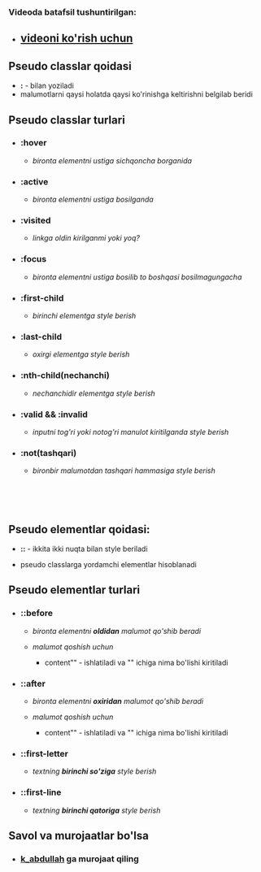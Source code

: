 ### Videoda batafsil tushuntirilgan:
-  ## **[videoni ko'rish uchun]()**

## **Pseudo classlar qoidasi**

- **:** - bilan yoziladi
- malumotlarni qaysi holatda qaysi ko'rinishga keltirishni belgilab beridi

## **Pseudo classlar turlari**

- ### **:hover**
  - _bironta elementni ustiga sichqoncha borganida_
- ### **:active**
  - _bironta elementni ustiga bosilganda_
- ### **:visited**
  - _linkga oldin kirilganmi yoki yoq?_
- ### **:focus**
  - _bironta elementni ustiga bosilib to boshqasi bosilmagungacha_
- ### **:first-child**
  - _birinchi elementga style berish_
- ### **:last-child**

  - _oxirgi elementga style berish_

- ### **:nth-child(**nechanchi**)**
  - _nechanchidir elementga style berish_
- ### **:valid && :invalid**
  - _inputni tog'ri yoki notog'ri manulot kiritilganda style berish_
- ### **:not(**tashqari**)**
  - _bironbir malumotdan tashqari hammasiga style berish_

<br> 
<br> 
<br>

## **Pseudo elementlar qoidasi:**

- **::** - ikkita ikki nuqta bilan style beriladi

- pseudo classlarga yordamchi elementlar hisoblanadi

## **Pseudo elementlar turlari**

- ### **::before**

  - _bironta elementni **oldidan** malumot qo'shib beradi_

  - _malumot qoshish uchun_
    - content"" - ishlatiladi va "" ichiga nima bo'lishi kiritiladi

- ### **::after**

  - _bironta elementni **oxiridan** malumot qo'shib beradi_

  - _malumot qoshish uchun_
    - content"" - ishlatiladi va "" ichiga nima bo'lishi kiritiladi

- ### **::first-letter**

  - _textning **birinchi so'ziga** style berish_

- ### **::first-line**
  - _textning **birinchi qatoriga** style berish_


## **Savol va murojaatlar bo'lsa**
- ### [k_abdullah]() ga murojaat qiling
